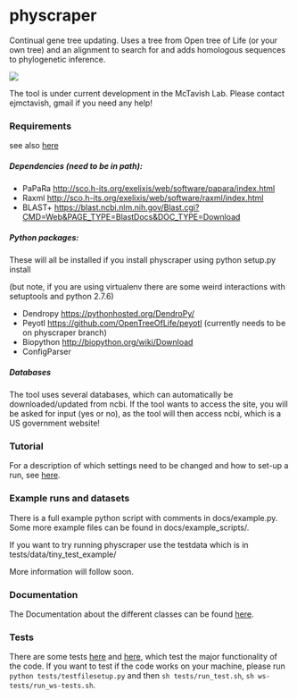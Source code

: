 # physcraper
Continual gene tree updating. 
Uses a tree from Open tree of Life (or your own tree) and an alignment to search for and adds homologous sequences to phylogenetic inference. 

![](https://cdn.rawgit.com/snacktavish/physcraper/master/docs/physcraper.svg)


The tool is under current development in the McTavish Lab.
Please contact ejmctavish, gmail if you need any help!

### Requirements

see also [here](./How_to_start.md)

##### Dependencies (need to be in path): 

- PaPaRa http://sco.h-its.org/exelixis/web/software/papara/index.html 
- Raxml http://sco.h-its.org/exelixis/web/software/raxml/index.html 
- BLAST+ https://blast.ncbi.nlm.nih.gov/Blast.cgi?CMD=Web&PAGE_TYPE=BlastDocs&DOC_TYPE=Download

##### Python packages: 
These will all be installed if you install physcraper using 
    python setup.py install

(but note, if you are using virtualenv there are some weird interactions with setuptools and python 2.7.6)

- Dendropy https://pythonhosted.org/DendroPy/ 
- Peyotl https://github.com/OpenTreeOfLife/peyotl (currently needs to be on physcraper branch)
- Biopython http://biopython.org/wiki/Download
- ConfigParser 

##### Databases

The tool uses several databases, which can automatically be downloaded/updated from ncbi. If the tool wants to access the site, you will be asked for input (yes or no), as the tool will then access ncbi, which is a US government website!


### Tutorial

For a description of which settings need to be changed and how to set-up a run, see [here](./How_to_start.md).


### Example runs and datasets

 There is a full example python script with comments in docs/example.py.
 Some more example files can be found in docs/example_scripts/.

 If you want to try running physcraper use the testdata which is in tests/data/tiny_test_example/

 More information will follow soon.


### Documentation

The Documentation about the different classes can be found [here](./docs/).

### Tests

There are some tests [here](./test/) and [here](./ws-test/), which test the major functionality of the code. If you want to test if the code works on your machine, please run `python tests/testfilesetup.py` and then `sh tests/run_test.sh`,  `sh ws-tests/run_ws-tests.sh`.




